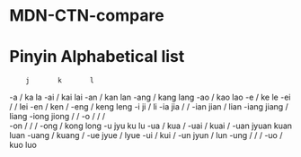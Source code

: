 # MDN-CTN-compare

# Pinyin Alphabetical list
		j 		k 		l
-a 		/		ka 		la
-ai 	/		kai 	lai
-an 	/		kan 	lan
-ang 	/		kang 	lang
-ao 	/		kao 	lao
-e 		/		ke 		le
-ei 	/		/ 		lei
-en 	/		ken 	/
-eng 	/		keng 	leng
-i 		ji 		/		li
-ia 	jia 	/ 		/
-ian 	jian 	/ 		lian
-iang 	jiang 	/		liang
-iong 	jiong 	/		/
-o 		/ 		/		/	
-on 	/		/		/
-ong 	/ 		kong	long
-u 		jyu		ku 		lu
-ua 	/ 		kua 	/
-uai 	/ 		kuai 	/
-uan 	jyuan 	kuan 	luan
-uang 	/		kuang 	/
-ue	 	jyue 	/ 		lyue
-ui 	/ 		kui 	/
-un 	jyun 	/ 		lun
-ung 	/		/		/
-uo 	/ 		kuo 	luo